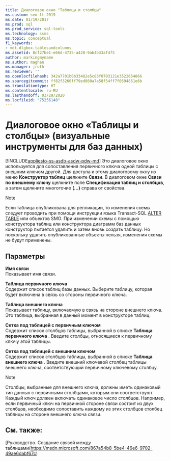```yaml
---
title: Диалоговое окно "Таблицы и столбцы"
ms.custom: seo-lt-2019
ms.date: 01/19/2017
ms.prod: sql
ms.prod_service: sql-tools
ms.technology: ssms
ms.topic: conceptual
f1_keywords:
- vdt.dlgbox.tablesandcolumns
ms.assetid: 8cf27be1-e66d-4735-a428-9ab4b33af4f5
author: markingmyname
ms.author: maghan
ms.manager: jroth
ms.reviewer: ''
ms.openlocfilehash: 342a7701b0b33482e5c83f0703121e3522654866
ms.sourcegitcommit: ff82f3260ff79ed860a7a58f54ff7f0594851e6b
ms.translationtype: HT
ms.contentlocale: ru-RU
ms.lasthandoff: 03/29/2020
ms.locfileid: "75256148"
---
```

# <a name="tables-and-columns-dialog-box-visual-database-tools"></a>Диалоговое окно «Таблицы и столбцы» (визуальные инструменты для баз данных)
[!INCLUDE[appliesto-ss-asdb-asdw-pdw-md](../../includes/appliesto-ss-asdb-asdw-pdw-md.md)]
Это диалоговое окно используется для сопоставления первичного ключа одной таблицы с внешним ключом другой. Для доступа к этому диалоговому окну из меню **Конструктор таблиц** щелкните **Связи**. В диалоговом окне **Связи по внешнему ключу** щелкните поле **Спецификация таблиц и столбцов**, а затем щелкните многоточие **(…)** справа от свойства.  
  
> [!NOTE]  
> Если таблица опубликована для репликации, то изменения схемы следует проводить при помощи инструкции языка Transact-SQL [ALTER TABLE](../../t-sql/statements/alter-table-transact-sql.md) или объектов SMO. При изменении схемы с помощью конструктора таблиц или конструктора диаграмм баз данных конструктор пытается удалить и затем вновь создать таблицу. Но поскольку удалять опубликованные объекты нельзя, изменения схемы не будут применены.  
  
## <a name="options"></a>Параметры  
**Имя связи**  
Показывает имя связи.  
  
**Таблица первичного ключа**  
Содержит список таблиц базы данных. Выберите таблицу, которая будет включена в связь со стороны первичного ключа.  
  
**Таблица внешнего ключа**  
Показывает таблицу, включаемую в связь на стороне внешнего ключа. Это таблица, выбранная в данный момент в конструкторе таблиц.  
  
**Сетка под таблицей с первичным ключом**  
Содержит список столбцов таблицы, выбранной в списке **Таблица первичного ключа** . Введите столбцы, относящиеся к первичному ключу этой таблицы.  
  
**Сетка под таблицей с внешним ключом**  
Содержит список столбцов таблицы, выбранной в списке **Таблица внешнего ключа** . Введите внешний ключевой столбец таблицы внешнего ключа, соответствующий первичному ключевому столбцу.  
  
> [!NOTE]  
> Столбцы, выбранные для внешнего ключа, должны иметь одинаковый тип данных с первичными столбцами, которым они соответствуют. Каждый ключ должен включать одинаковое число столбцов. Например, если первичный ключ на первичной стороне связи состоит из двух столбцов, необходимо сопоставить каждому из этих столбцов столбец таблицы на стороне внешнего ключа связи.  
  
## <a name="see-also"></a>См. также:  
[Руководство. Создание связей между таблицами(https://msdn.microsoft.com/867a54b8-5be4-46e6-9702-49ae6dabf67c)  
  
